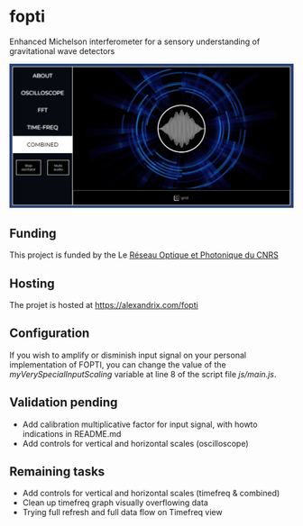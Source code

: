 # fopti
Enhanced Michelson interferometer for a sensory understanding of gravitational wave detectors

![FOPTI User Interface](img/fopti-preview.jpg?raw=true "FOPTI UI")

## Funding
This project is funded by the Le [Réseau Optique et Photonique du CNRS](https://rop.cnrs.fr/)

## Hosting
The projet is hosted at https://alexandrix.com/fopti

## Configuration
If you wish to amplify or disminish input signal on your personal implementation of FOPTI, you can change the value of the *myVerySpecialInputScaling* variable at line 8 of the script file *js/main.js*.


## Validation pending
- Add calibration multiplicative factor for input signal, with howto indications in README.md  
- Add controls for vertical and horizontal scales (oscilloscope)

## Remaining tasks
- Add controls for vertical and horizontal scales (timefreq & combined)  
- Clean up timefreq graph visually overflowing data  
- Trying full refresh and full data flow on Timefreq view  
